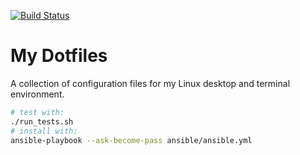<!-- markdownlint-disable-next-line -->
[![Build Status](https://travis-ci.org/sblask/dotfiles.svg?branch=master)](https://travis-ci.org/sblask/dotfiles)

My Dotfiles
===========

A collection of configuration files for my Linux desktop and terminal
environment.

```bash
# test with:
./run_tests.sh
# install with:
ansible-playbook --ask-become-pass ansible/ansible.yml
```
